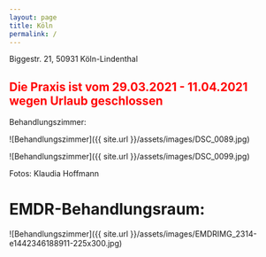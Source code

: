 ```yaml
---
layout: page
title: Köln
permalink: /
---
```

Biggestr. 21, 50931 Köln-Lindenthal
## <span style="color:red">Die Praxis ist vom 29.03.2021 - 11.04.2021 wegen Urlaub geschlossen</span>
Behandlungszimmer:


![Behandlungszimmer]({{ site.url }}/assets/images/DSC_0089.jpg)

![Behandlungszimmer]({{ site.url }}/assets/images/DSC_0099.jpg)

Fotos: Klaudia Hoffmann

# EMDR-Behandlungsraum:

![Behandlungszimmer]({{ site.url }}/assets/images/EMDRIMG_2314-e1442346188911-225x300.jpg)
